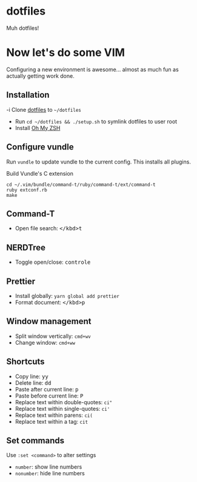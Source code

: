 # dotfiles
Muh dotfiles!

# Now let's do some VIM
Configuring a new environment is awesome... almost as much fun as actually getting work done.

## Installation
-i Clone [dotfiles](https://github.com/deltaepsilon/dotfiles) to `~/dotfiles`
- Run `cd ~/dotfiles && ./setup.sh` to symlink dotfiles to user root
- Install [Oh My ZSH](https://github.com/robbyrussell/oh-my-zsh)

## Configure vundle
Run `vundle` to update vundle to the current config. This installs all plugins.

Build Vundle's C extension

```
cd ~/.vim/bundle/command-t/ruby/command-t/ext/command-t
ruby extconf.rb
make
```

## Command-T
- Open file search: <kbd>\</kbd><kbd>t</kbd>

## NERDTree
- Toggle open/close: <kbd>control</kbd><kbd>e</kbd>

## Prettier
- Install globally: `yarn global add prettier`
- Format document: <kbd>\</kbd><kbd>p</kbd>

## Window management
- Split window vertically: `cmd+wv`
- Change window: `cmd+ww`

## Shortcuts
- Copy line: <kbd>y</kbd><kbd>y</kbd>
- Delete line: <kbd>d</kbd><kbd>d</kbd>
- Paste after current line: <kbd>p</kbd>
- Paste before current line: <kbd>P</kbd>
- Replace text within double-quotes: `ci"`
- Replace text within single-quotes: `ci'`
- Replace text within parens: `ci(`
- Replace text within a tag: `cit`

## Set commands
Use `:set <command>` to alter settings

- `number`: show line numbers
- `nonumber`: hide line numbers


